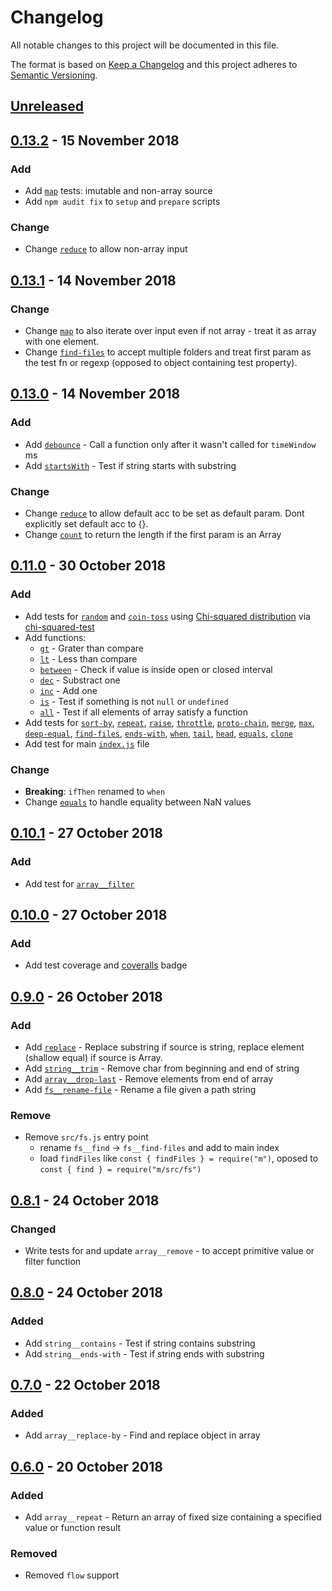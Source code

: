 <!-- markdownlint-disable no-duplicate-header -->

# Changelog

All notable changes to this project will be documented in this file.

The format is based on [Keep a Changelog](http://keepachangelog.com/en/1.0.0/)
and this project adheres to [Semantic Versioning](http://semver.org/spec/v2.0.0.html).

## [Unreleased]

## [0.13.2] - 15 November 2018

### Add

- Add [`map`](/src/map/map.test.js) tests: imutable and non-array source
- Add `npm audit fix` to `setup` and `prepare` scripts

### Change

- Change [`reduce`](/src/reduce/reduce.js) to allow non-array input

## [0.13.1] - 14 November 2018

### Change

- Change [`map`](/src/map/map.js) to also iterate over input even if not array - treat it as array with one element.
- Change [`find-files`](/src/find-files/find-files.js) to accept multiple folders and treat first param as the test fn or regexp (opposed to object containing test property).

## [0.13.0] - 14 November 2018

### Add

- Add [`debounce`](/src/debounce/debounce.js) - Call a function only after it wasn't called for `timeWindow` ms
- Add [`startsWith`](/src/starts-with/starts-with.js) - Test if string starts with substring

### Change

- Change [`reduce`](/src/reduce/reduce.js) to allow default acc to be set as default param. Dont explicitly set default acc to {}.
- Change [`count`](/src/count/count.js) to return the length if the first param is an Array

## [0.11.0] - 30 October 2018

### Add

- Add tests for [`random`](/src/random/random) and [`coin-toss`](/src/coin-toss/coin-toss) using [Chi-squared distribution](https://en.wikipedia.org/wiki/Chi-squared_distribution) via [chi-squared-test](https://www.npmjs.com/package/chi-squared-test)
- Add functions:
  - [`gt`](/src/gt/gt.js) - Grater than compare
  - [`lt`](/src/lt/lt.js) - Less than compare
  - [`between`](/src/between/between) - Check if value is inside open or closed interval
  - [`dec`](/src/dec/dec.js) - Substract one
  - [`inc`](/src/inc/inc.js) - Add one
  - [`is`](/src/is/is.js) - Test if something is not `null` or `undefined`
  - [`all`](/src/all/all.js) - Test if all elements of array satisfy a function
- Add tests for [`sort-by`](/src/sort-by/sort-by.js), [`repeat`](/src/repeat/repeat.js), [`raise`](/src/raise/raise.js), [`throttle`](/src/throttle/throttle.js), [`proto-chain`](/src/proto-chain/proto-chain.js), [`merge`](/src/merge/merge.js), [`max`](/src/max/max.js), [`deep-equal`](/src/deep-equal/deep-equal.js), [`find-files`](/src/find-files/find-files.js), [`ends-with`](/src/ends-with/ends-with.js), [`when`](/src/when/when.js), [`tail`](/src/tail/tail.js), [`head`](/src/head/head.js), [`equals`](/src/core__equals/equals.js), [`clone`](/src/core__clone/clone.js)
- Add test for main [`index.js`](/src/index.js) file

### Change

- **Breaking**: `ifThen` renamed to `when`
- Change [`equals`](/src/core__equals/equals.js) to handle equality between NaN values

## [0.10.1] - 27 October 2018

### Add

- Add test for [`array__filter`](/src/array__filter/filter.js)

## [0.10.0] - 27 October 2018

### Add

- Add test coverage and [coveralls](https://coveralls.io/github/codemachiner/m) badge

## [0.9.0] - 26 October 2018

### Add

- Add [`replace`](/src/replace/replace.js) - Replace substring if source is string, replace element (shallow equal) if source is Array.
- Add [`string__trim`](/src/string__trim/trim.js) - Remove char from beginning and end of string
- Add [`array__drop-last`](/src/array__drop-last/drop-last.js) - Remove elements from end of array
- Add [`fs__rename-file`](/src/fs__rename-file/rename-file.js) - Rename a file given a path string

### Remove

- Remove `src/fs.js` entry point
  - rename `fs__find` -> `fs__find-files` and add to main index
  - load `findFiles` like `const { findFiles } = require("m")`, oposed to `const { find } = require("m/src/fs")`

## [0.8.1] - 24 October 2018

### Changed

- Write tests for and update `array__remove` - to accept primitive value or filter function

## [0.8.0] - 24 October 2018

### Added

- Add `string__contains` - Test if string contains substring
- Add `string__ends-with` - Test if string ends with substring

## [0.7.0] - 22 October 2018

### Added

- Add `array__replace-by` - Find and replace object in array

## [0.6.0] - 20 October 2018

### Added

- Add `array__repeat` - Return an array of fixed size containing a specified 
  value or function result

### Removed

- Removed `flow` support

[Unreleased]: https://github.com/codemachiner/m/compare/v0.13.2...HEAD

[0.13.2]: https://github.com/codemachiner/m/compare/v0.13.1...v0.13.2
[0.13.1]: https://github.com/codemachiner/m/compare/v0.13.0...v0.13.1
[0.13.0]: https://github.com/codemachiner/m/compare/v0.11.0...v0.13.0
[0.11.0]: https://github.com/codemachiner/m/compare/v0.10.1...v0.11.0
[0.10.1]: https://github.com/codemachiner/m/compare/v0.10.0...v0.10.1
[0.10.0]: https://github.com/codemachiner/m/compare/v0.9.0...v0.10.0
[0.9.0]: https://github.com/codemachiner/m/compare/v0.8.1...v0.9.0
[0.8.1]: https://github.com/codemachiner/m/compare/v0.8.0...v0.8.1
[0.8.0]: https://github.com/codemachiner/m/compare/v0.7.0...v0.8.0
[0.7.0]: https://github.com/codemachiner/m/compare/v0.6.0...v0.7.0
[0.6.0]: https://github.com/codemachiner/m/compare/v0.5.1...v0.6.0
